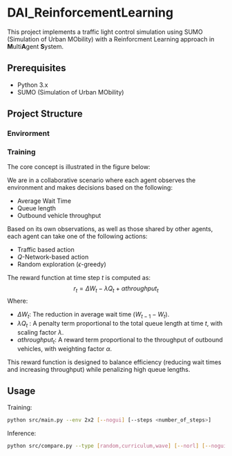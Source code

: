 # DAI_ReinforcementLearning


This project implements a traffic light control simulation using SUMO (Simulation of Urban MObility) with a Reinforcment Learning approach in **M**ulti**A**gent **S**ystem.

## Prerequisites

- Python 3.x
- SUMO (Simulation of Urban MObility)


## Project Structure

### Envirorment

### Training
The core concept is illustrated in the figure below:

We are in a collaborative scenario where each agent observes the environment and makes decisions based on the following:
- Average Wait Time
- Queue length
- Outbound vehicle throughput

Based on its own observations, as well as those shared by other agents, each agent can take one of the following actions:
- Traffic based action 
- $Q$-Network-based action
- Random exploration ($\epsilon$-greedy) 

The reward function at time step $t$ is computed as:
$$r_t = \Delta W_t - \lambda Q_t + \alpha throughput_t$$
Where: 
- $\Delta W_t$​: The reduction in average wait time ($W_{t−1}−W_t$​).
- $\lambda Q_t$ : A penalty term proportional to the total queue length at time $t$, with scaling factor $\lambda$.
- $\alpha throughput_t$: A reward term proportional to the throughput of outbound vehicles, with weighting factor $\alpha$.

This reward function is designed to balance efficiency (reducing wait times and increasing throughput) while penalizing high queue lengths.


## Usage

Training:
```bash
python src/main.py --env 2x2 [--nogui] [--steps <number_of_steps>]
```
Inference:
```bash
python src/compare.py --type [random,curriculum,wave] [--norl] [--nogui] [--plot]
```
